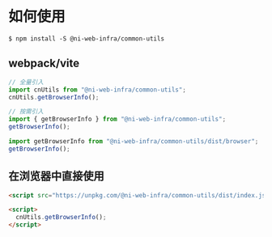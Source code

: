 # 如何使用

```shell
$ npm install -S @ni-web-infra/common-utils
```

## webpack/vite

```javascript
// 全量引入
import cnUtils from "@ni-web-infra/common-utils";
cnUtils.getBrowserInfo();

// 按需引入
import { getBrowserInfo } from "@ni-web-infra/common-utils";
getBrowserInfo();

import getBrowserInfo from "@ni-web-infra/common-utils/dist/browser";
getBrowserInfo();
```

## 在浏览器中直接使用

```html
<script src="https://unpkg.com/@ni-web-infra/common-utils/dist/index.js"></script>

<script>
  cnUtils.getBrowserInfo();
</script>
```
